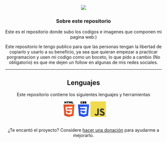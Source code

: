 <div align="center">
<p align="justify/left/right/center">
<img src="https://github.com/Pazz07/pazz_07_page/blob/gh-pages/gif/Pazz07_pazz_07_page.gif">

### Sobre este repositorio

Este es el repositorio donde subo los codigos e imagenes que componen mi pagina web:)

Este repositorio le tengo publico para que las personas tengan la libertad de copiarlo y usarlo a su beneficio, ya sea que quieran empezar a practicar porgramacion y usen mi codigo como un boceto, lo que pido a cambio (No obligatorio) es que me dejen un follow en algunas de mis redes sociales.

---

<h2 align="center">Lenguajes</h2>
<p align="center">Este repositorio contiene los siguientes lenguajes y herramientas</p>

<div align="center">
<img src='https://github.com/Pazz07/Pazz07/blob/main/img/Image_Logo_Html.png' height='50px'>
<img src='https://github.com/Pazz07/Pazz07/blob/main/img/Image_Logo_Css.png' height='50px'>
<img src='https://github.com/Pazz07/Pazz07/blob/main/img/Image_Logo_Js.jpg' height='50px'>
</div></br>

¿Te encantó el proyecto? Considere [hacer una donación](#) para ayudarme a mejorarlo.

</div>
